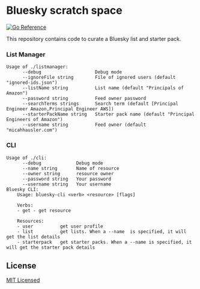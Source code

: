 # Bluesky scratch space

[![Go Reference](https://pkg.go.dev/badge/github.com/micahhausler/bsky-scratch.svg)](https://pkg.go.dev/github.com/micahhausler/bsky-scratch)

This repository contains code to curate a Bluesky list and starter pack.


### List Manager
```
Usage of ./listmanager:
      --debug                    Debug mode
      --ignoreFile string        File of ignored users (default "ignored-ids.json")
      --listName string          List name (default "Principals of Amazon")
      --password string          Feed owner password
      --searchTerms strings      Search term (default [Principal Engineer Amazon,Principal Engineer AWS])
      --starterPackName string   Starter pack name (default "Principal Engineers of Amazon")
      --username string          Feed owner (default "micahhausler.com")
```

### CLI
```
Usage of ./cli:
      --debug             Debug mode
      --name string       Name of resource
      --owner string      resource owner
      --password string   Your password
      --username string   Your username
Bluesky CLI:
	Usage: bluesky-cli <verb> <resource> [flags]

	Verbs:
	- get - get resource

	Resources:
	- user          get user profile
	- list          get lists. When a --name  is specified, it will get the list details
	- starterpack   get starter packs. When a --name is specified, it will get the starter pack details
```

## License

[MIT Licensed](/LICENSE)
